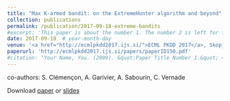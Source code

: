 ```yaml
---
title: "Max K-armed bandit: on the ExtremeHunter algorithm and beyond"
collection: publications
permalink: /publication/2017-09-18-extreme-bandits
#excerpt: 'This paper is about the number 1. The number 2 is left for future work.'
date: 2017-09-18  # year-month-day
venue: '<a href="http://ecmlpkdd2017.ijs.si/">ECML PKDD 2017</a>, Skopje, Macedonia'
paperurl: 'http://ecmlpkdd2017.ijs.si/papers/paperID150.pdf'
#citation: 'Your Name, You. (2009). &quot;Paper Title Number 1.&quot; <i>Journal 1</i>. 1(1).'
---
```

co-authors: S. Clémençon, A. Garivier, A. Sabourin, C. Vernade

Download [paper](http://ecmlpkdd2017.ijs.si/papers/paperID150.pdf) or [slides](http://mastane.github.io/files/slides_ecml.pdf)
